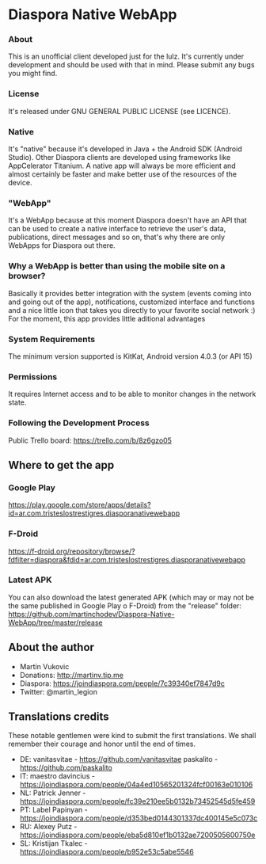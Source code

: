 # Diaspora Native WebApp

### About
This is an unofficial client developed just for the lulz.
It's currently under development and should be used with that in mind. Please submit any bugs you might find.

### License
It's released under GNU GENERAL PUBLIC LICENSE (see LICENCE).

### Native
It's "native" because it's developed in Java + the Android SDK (Android Studio).
Other Diaspora clients are developed using frameworks like AppCelerator Titanium. A native app will always be more efficient and almost certainly be faster and make better use of the resources of the device.

### "WebApp"
It's a WebApp because at this moment Diaspora doesn't have an API that can be used to create a native interface to retrieve the user's data, publications, direct messages and so on, that's why there are only WebApps for Diaspora out there.

### Why a WebApp is better than using the mobile site on a browser?
Basically it provides better integration with the system (events coming into and going out of the app), notifications, customized interface and functions and a nice little icon that takes you directly to your favorite social network :)
For the moment, this app provides little aditional advantages

### System Requirements
The minimum version supported is KitKat, Android version 4.0.3 (or API 15)

### Permissions
It requires Internet access and to be able to monitor changes in the network state.

### Following the Development Process

Public Trello board: https://trello.com/b/8z6gzo05

## Where to get the app

### Google Play

https://play.google.com/store/apps/details?id=ar.com.tristeslostrestigres.diasporanativewebapp

### F-Droid

https://f-droid.org/repository/browse/?fdfilter=diaspora&fdid=ar.com.tristeslostrestigres.diasporanativewebapp

### Latest APK

You can also download the latest generated APK (which may or may not be the same published in Google Play o F-Droid) from the "release" folder:
https://github.com/martinchodev/Diaspora-Native-WebApp/tree/master/release

## About the author

- Martín Vukovic
- Donations: http://martinv.tip.me
- Diaspora: https://joindiaspora.com/people/7c39340ef7847d9c
- Twitter: @martin_legion

## Translations credits

These notable gentlemen were kind to submit the first translations. 
We shall remember their courage and honor until the end of times.

- DE: 
vanitasvitae - https://github.com/vanitasvitae
paskalito - https://github.com/paskalito
- IT: 
maestro davincius - https://joindiaspora.com/people/04a4ed10565201324fcf00163e010106
- NL: 
Patrick Jenner - https://joindiaspora.com/people/fc39e210ee5b0132b73452545d5fe459
- PT: 
Label Papinyan - https://joindiaspora.com/people/d353bed0144301337dc400145e5c073c
- RU: 
Alexey Putz - https://joindiaspora.com/people/eba5d810ef1b0132ae7200505600750e
- SL: 
Kristijan Tkalec - https://joindiaspora.com/people/b952e53c5abe5546

